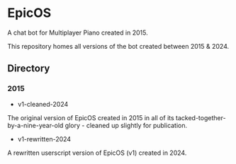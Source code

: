 # EpicOS
A chat bot for Multiplayer Piano created in 2015.

This repository homes all versions of the bot created between 2015 & 2024.

## Directory

### 2015
- v1-cleaned-2024

The original version of EpicOS created in 2015 in all of its tacked-together-by-a-nine-year-old glory - cleaned up slightly for publication.

- v1-rewritten-2024

A rewritten userscript version of EpicOS (v1) created in 2024.